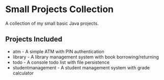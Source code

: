 # Small Projects Collection

A collection of my small basic Java projects.

## Projects Included

- atm - A simple ATM with PIN authentication
- library - A library management system with book borrowing/returning
- todo - A console todo list with file persistence
- studentmanagement - A student management system with grade calculator
